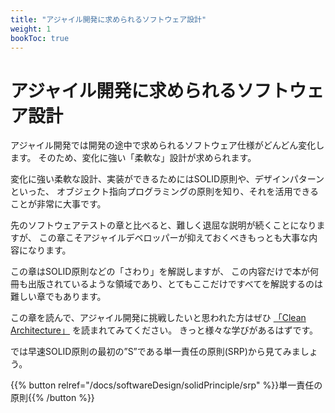 ```yaml
---
title: "アジャイル開発に求められるソフトウェア設計"
weight: 1
bookToc: true
---
```


# アジャイル開発に求められるソフトウェア設計

アジャイル開発では開発の途中で求められるソフトウェア仕様がどんどん変化します。
そのため、変化に強い「柔軟な」設計が求められます。

変化に強い柔軟な設計、実装ができるためにはSOLID原則や、デザインパターンといった、
オブジェクト指向プログラミングの原則を知り、それを活用できることが非常に大事です。

先のソフトウェアテストの章と比べると、難しく退屈な説明が続くことになりますが、
この章こそアジャイルデベロッパーが抑えておくべきもっとも大事な内容になります。

この章はSOLID原則などの「さわり」を解説しますが、
この内容だけで本が何冊も出版されているような領域であり、とてもここだけですべてを解説するのは難しい章でもあります。

この章を読んで、アジャイル開発に挑戦したいと思われた方はぜひ [「Clean Architecture」](https://asciidwango.jp/post/176293765750/clean-architecture) を読まれてみてください。
きっと様々な学びがあるはずです。

では早速SOLID原則の最初の”S”である単一責任の原則(SRP)から見てみましょう。

{{% button relref="/docs/softwareDesign/solidPrinciple/srp" %}}単一責任の原則{{% /button %}}